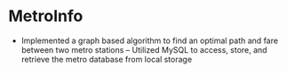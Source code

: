 # MetroInfo
- Implemented a graph based algorithm to find an optimal path and fare between two metro stations
– Utilized MySQL to access, store, and retrieve the metro database from local storage
